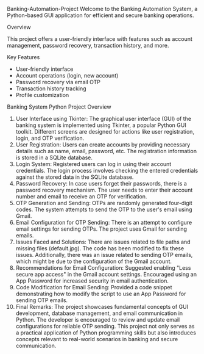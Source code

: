 Banking-Automation-Project
Welcome to the Banking Automation System, a Python-based GUI application for efficient and secure banking operations.

Overview

This project offers a user-friendly interface with features such as account management, password recovery, transaction history, and more.

Key Features

- User-friendly interface
- Account operations (login, new account)
- Password recovery via email OTP
- Transaction history tracking
- Profile customization

Banking System Python Project Overview
1. User Interface using Tkinter:
The graphical user interface (GUI) of the banking system is implemented using Tkinter, a popular Python GUI toolkit.
Different screens are designed for actions like user registration, login, and OTP verification.
2. User Registration:
Users can create accounts by providing necessary details such as name, email, password, etc.
The registration information is stored in a SQLite database.
3. Login System:
Registered users can log in using their account credentials.
The login process involves checking the entered credentials against the stored data in the SQLite database.
4. Password Recovery:
In case users forget their passwords, there is a password recovery mechanism.
The user needs to enter their account number and email to receive an OTP for verification.
5. OTP Generation and Sending:
OTPs are randomly generated four-digit codes.
The system attempts to send the OTP to the user's email using Gmail.
6. Email Configuration for OTP Sending:
There is an attempt to configure email settings for sending OTPs.
The project uses Gmail for sending emails.
7. Issues Faced and Solutions:
There are issues related to file paths and missing files (default.jpg).
The code has been modified to fix these issues.
Additionally, there was an issue related to sending OTP emails, which might be due to the configuration of the Gmail account.
8. Recommendations for Email Configuration:
Suggested enabling "Less secure app access" in the Gmail account settings.
Encouraged using an App Password for increased security in email authentication.
9. Code Modification for Email Sending:
Provided a code snippet demonstrating how to modify the script to use an App Password for sending OTP emails.
10. Final Remarks:
The project showcases fundamental concepts of GUI development, database management, and email communication in Python.
The developer is encouraged to review and update email configurations for reliable OTP sending.
This project not only serves as a practical application of Python programming skills but also introduces concepts relevant to real-world scenarios in banking and secure communication.




 
 
